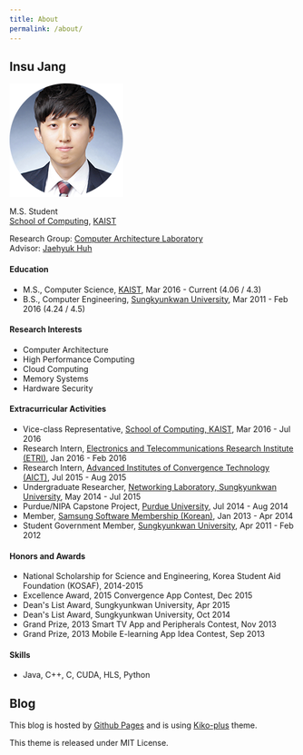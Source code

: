 ```yaml
---
title: About
permalink: /about/
---
```



## Insu Jang

![profile](/assets/images/profile.png)

M.S. Student  
[School of Computing](https://cs.kaist.ac.kr), [KAIST](http://www.kaist.edu/html/en/index.html)

Research Group: [Computer Architecture Laboratory](http://calab.kaist.ac.kr)  
Advisor: [Jaehyuk Huh](http://calab.kaist.ac.kr:8080/~jhuh)


#### Education
- M.S., Computer Science,  [KAIST](http://www.kaist.edu/html/en/index.html), Mar 2016 - Current (4.06 / 4.3)
- B.S., Computer Engineering, [Sungkyunkwan University](http://www.skku.edu/eng_home/index.jsp), Mar 2011 - Feb 2016 (4.24 / 4.5)

#### Research Interests
- Computer Architecture
- High Performance Computing
- Cloud Computing
- Memory Systems
- Hardware Security


#### Extracurricular Activities
- Vice-class Representative, [School of Computing, KAIST](https://cs.kaist.ac.kr), Mar 2016 - Jul 2016
- Research Intern, [Electronics and Telecommunications Research Institute (ETRI)](https://etri.re.kr/eng/main/main.etri), Jan 2016 - Feb 2016
- Research Intern, [Advanced Institutes of Convergence Technology (AICT)](http://aict.snu.ac.kr/eng/), Jul 2015 - Aug 2015
- Undergraduate Researcher, [Networking Laboratory, Sungkyunkwan University](http://monet.skku.edu/), May 2014 - Jul 2015
- Purdue/NIPA Capstone Project, [Purdue University](http://www.purdue.edu/), Jul 2014 - Aug 2014
- Member, [Samsung Software Membership (Korean)](http://secmem.org/), Jan 2013 - Apr 2014
- Student Government Member, [Sungkyunkwan University](http://www.skku.edu/eng_home/index.jsp), Apr 2011 - Feb 2012


#### Honors and Awards
- National Scholarship for Science and Engineering, Korea Student Aid Foundation (KOSAF), 2014-2015
- Excellence Award, 2015 Convergence App Contest, Dec 2015
- Dean's List Award, Sungkyunkwan University, Apr 2015
- Dean's List Award, Sungkyunkwan University, Oct 2014
- Grand Prize, 2013 Smart TV App and Peripherals Contest, Nov 2013
- Grand Prize, 2013 Mobile E-learning App Idea Contest, Sep 2013

#### Skills
- Java, C++, C, CUDA, HLS, Python

## Blog
This blog is hosted by [Github Pages](https://pages.github.com/) and is using [Kiko-plus](https://aweekj.github.io/Kiko-plus) theme.

This theme is released under MIT License.
